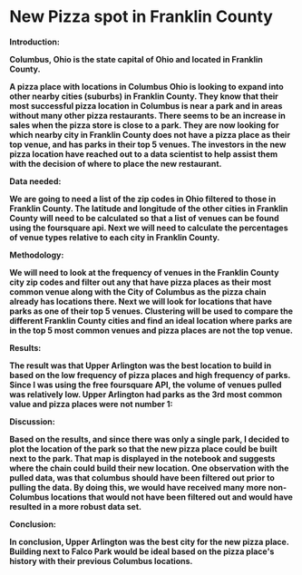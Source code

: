 # New Pizza spot in Franklin County


<b> Introduction:

Columbus, Ohio is the state capital of Ohio and located in Franklin County.  

A pizza place with locations in Columbus Ohio is looking to expand into other nearby cities (suburbs) in Franklin County. They know that their most successful pizza location in Columbus is near a park and in areas without many other pizza restaurants. There seems to be an increase in sales when the pizza store is close to a park. They are now looking for which nearby city in Franklin County does not have a pizza place as their top venue, and has parks in their top 5 venues. The investors in the new pizza location have reached out to a data scientist to help assist them with the decision of where to place the new restaurant.

<b> Data needed:

We are going to need a list of the zip codes in Ohio filtered to those in Franklin County. The latitude and longitude of the other cities in Franklin County will need to be calculated so that a list of venues can be found using the foursquare api.  Next we will need to calculate the percentages of venue types relative to each city in Franklin County.

<b> Methodology:

We will need to look at the frequency of venues in the Franklin County city zip codes and filter out any that have pizza places as their most common venue along with the City of Columbus as the pizza chain already has locations there. Next we will look for locations that have parks as one of their top 5 venues. Clustering will be used to compare the different Franklin County cities and find an ideal location where parks are in the top 5 most common venues and pizza places are not the top venue.

<b> Results:

The result was that Upper Arlington was the best location to build in based on the low frequency of pizza places and high frequency of parks.  Since I was using the free foursquare API, the volume of venues pulled was relatively low.  Upper Arlington had parks as the 3rd most common value and pizza places were not number 1:

<b> Discussion:

Based on the results, and since there was only a single park, I decided to plot the location of the park so that the new pizza place could be built next to the park. That map is displayed in the notebook and suggests where the chain could build their new location.  One observation with the pulled data, was that columbus should have been filtered out prior to pulling the data.  By doing this, we would have received many more non-Columbus locations that would not have been filtered out and would have resulted in a more robust data set.  

<b> Conclusion:

In conclusion, Upper Arlington was the best city for the new pizza place. Building next to Falco Park would be ideal based on the pizza place's history with their previous Columbus locations.  
